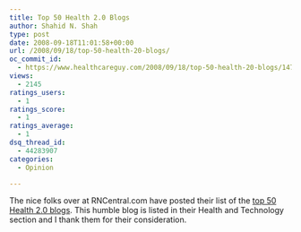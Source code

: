 ```yaml
---
title: Top 50 Health 2.0 Blogs
author: Shahid N. Shah
type: post
date: 2008-09-18T11:01:58+00:00
url: /2008/09/18/top-50-health-20-blogs/
oc_commit_id:
  - https://www.healthcareguy.com/2008/09/18/top-50-health-20-blogs/1478770417
views:
  - 2145
ratings_users:
  - 1
ratings_score:
  - 1
ratings_average:
  - 1
dsq_thread_id:
  - 44283907
categories:
  - Opinion

---
```

The nice folks over at RNCentral.com have posted their list of the <a href="http://www.rncentral.com/nursing-library/careplans/top_50_health_2.0_blogs" target="_blank">top 50 Health 2.0 blogs</a>. This humble blog is listed in their Health and Technology section and I thank them for their consideration.